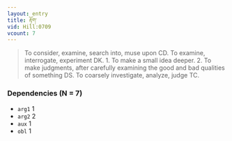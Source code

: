 ```yaml
---
layout: entry
title: རྟོག་
vid: Hill:0709
vcount: 7
---
```

> To consider, examine, search into, muse upon CD\. To examine, interrogate, experiment DK\. 1\. To make a small idea deeper\. 2\. To make judgments, after carefully examining the good and bad qualities of something DS\. To coarsely investigate, analyze, judge TC\.


### Dependencies (N = 7)
* `arg1` 1
* `arg2` 2
* `aux` 1
* `obl` 1
